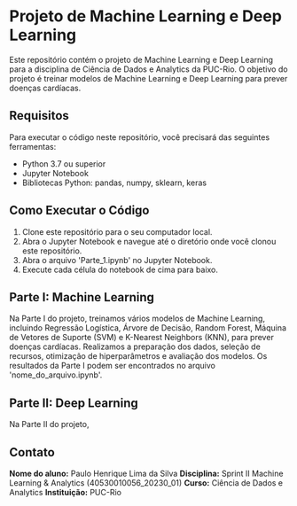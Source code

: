 # Projeto de Machine Learning e Deep Learning

Este repositório contém o projeto de Machine Learning e Deep Learning para a disciplina de Ciência de Dados e Analytics da PUC-Rio. O objetivo do projeto é treinar modelos de Machine Learning e Deep Learning para prever doenças cardíacas.

## Requisitos

Para executar o código neste repositório, você precisará das seguintes ferramentas:

- Python 3.7 ou superior
- Jupyter Notebook
- Bibliotecas Python: pandas, numpy, sklearn, keras

## Como Executar o Código

1. Clone este repositório para o seu computador local.
2. Abra o Jupyter Notebook e navegue até o diretório onde você clonou este repositório.
3. Abra o arquivo 'Parte_1.ipynb' no Jupyter Notebook.
4. Execute cada célula do notebook de cima para baixo.

## Parte I: Machine Learning

Na Parte I do projeto, treinamos vários modelos de Machine Learning, incluindo Regressão Logística, Árvore de Decisão, Random Forest, Máquina de Vetores de Suporte (SVM) e K-Nearest Neighbors (KNN), para prever doenças cardíacas. Realizamos a preparação dos dados, seleção de recursos, otimização de hiperparâmetros e avaliação dos modelos. Os resultados da Parte I podem ser encontrados no arquivo 'nome_do_arquivo.ipynb'.

## Parte II: Deep Learning

Na Parte II do projeto,

## Contato

**Nome do aluno:** Paulo Henrique Lima da Silva
**Disciplina:** Sprint II Machine Learning & Analytics (40530010056_20230_01)
**Curso:** Ciência de Dados e Analytics
**Instituição:** PUC-Rio
